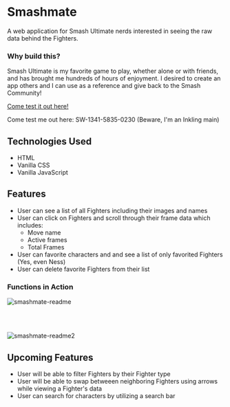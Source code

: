 # Smashmate

A web application for Smash Ultimate nerds interested in seeing the raw data behind the Fighters.

### Why build this?

Smash Ultimate is my favorite game to play, whether alone or with friends, and has brought me hundreds of hours of enjoyment. I desired to create an app others and I can use as a reference and give back to the Smash Community!

[Come test it out here!](https://dresean-sutton.github.io/smashmate/)

Come test me out here: SW-1341-5835-0230 (Beware, I'm an Inkling main)

## Technologies Used

- HTML
- Vanilla CSS
- Vanilla JavaScript

## Features

- User can see a list of all Fighters including their images and names
- User can click on Fighters and scroll through their frame data which includes:
  - Move name
  - Active frames
  - Total Frames
- User can favorite characters and and see a list of only favorited Fighters (Yes, even Ness)
- User can delete favorite Fighters from their list

### Functions in Action

![smashmate-readme](https://user-images.githubusercontent.com/90172283/165458580-8ea8de0f-ac37-45d7-a6c1-ac9585af65bb.gif)

</br>
</br>

![smashmate-readme2](https://user-images.githubusercontent.com/90172283/165459114-1b265c8d-88ef-454f-be57-0bb8dcb27687.gif)


## Upcoming Features

- User will be able to filter Fighters by their Fighter type
- User will be able to swap betweeen neighboring Fighters using arrows while viewing a Fighter's data
- User can search for characters by utilizing a search bar
